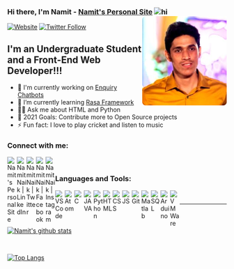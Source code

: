 ### Hi there, I'm Namit - [Namit's Personal Site][website] <img src="https://user-images.githubusercontent.com/1303154/88677602-1635ba80-d120-11ea-84d8-d263ba5fc3c0.gif" width="28px" alt="hi"><img  align="right"  alt="Profile Pic" height="205px"  src="https://github.com/NamitNaik/NamitNaik/blob/main/Self.png"/>

[![Website](https://img.shields.io/website?label=Namit's-Personal-Site&style=for-the-badge&url=https%3A%2F%2FNamit's-Personal-Site)](https://namitnaik.github.io/CV/)
[![Twitter Follow](https://img.shields.io/twitter/follow/NamitNaik23?color=1DA1F2&logo=twitter&style=for-the-badge)](https://twitter.com/intent/follow?original_referer=https%3A%2F%2Fgithub.com%2FNamitNaik23&screen_name=NamitNaik23) 
## I'm an Undergraduate Student and a Front-End Web Developer!!!

- 🔭 I'm currently working on [Enquiry Chatbots][repository]
- 🌱 I’m currently learning [Rasa Framework][RASA]
- 🙋‍♂️ Ask me about HTML and Python                       
- 🥅 2021 Goals: Contribute more to Open Source projects
- ⚡ Fun fact: I love to play cricket and listen to music

### Connect with me:


[<img align="left" alt="Namit's Personal Site" width="22px" src="https://img.icons8.com/metro/26/4a90e2/domain.png" border-radius="8px"/>][website]
[<img align="left" alt="NamitNaik | LinkedIn" width="22px" src="https://img.icons8.com/android/24/4a90e2/linkedin.png" />][linkedin]
[<img align="left" alt="NamitNaik | Twitter" width="22px" src="https://img.icons8.com/android/24/4a90e2/twitter.png" />][twitter]
[<img align="left" alt="NamitNaik | Facebook" width="22px" src="https://img.icons8.com/android/24/4a90e2/facebook-new.png" />][facebook]
[<img align="left" alt="NamitNaik | Instagram" width="22px" src="https://img.icons8.com/metro/26/4a90e2/instagram-new.png" />][instagram]

<br />

### Languages and Tools:

<img align="left" alt="VS Code" width="22px" src="https://img.icons8.com/fluent/48/4a90e2/visual-studio-code-2019.png"/>
<img align="left" alt="Atom" width="22px" src="https://img.icons8.com/ios-filled/50/26e07f/atom-editor.png"/>
<img align="left" alt="C" width="22px" src="https://img.icons8.com/color/48/4a90e2/c-programming.png"/>
<img align="left" alt="JAVA" width="22px" src="https://img.icons8.com/ios-filled/50/4a90e2/java-coffee-cup-logo--v1.png"/>
<img align="left" alt="Python" width="22px" src="https://img.icons8.com/color/48/4a90e2/python.png"/>
<img align="left" alt="HTML" width="22px" src="https://img.icons8.com/color/48/4a90e2/html-5.png"/>
<img align="left" alt="CSS" width="22px" src="https://img.icons8.com/color/48/26e07f/css3.png"/>
<img align="left" alt="JS" width="22px" src="https://img.icons8.com/color/48/26e07f/javascript.png"/>
<img align="left" alt="Git" width="22px" src="https://img.icons8.com/color/48/26e07f/git.png"/>
<img align="left" alt="Matlab" width="22px" src="https://img.icons8.com/fluent/48/26e07f/matlab.png"/>
<img align="left" alt="SQL" width="22px" src="https://img.icons8.com/color/48/26e07f/postgreesql.png"/>
<img align="left" alt="Arduino" width="22px" src="https://img.icons8.com/fluent/48/26e07f/arduino.png"/>
<img align="left" alt="VMWare" width="22px" src="https://img.icons8.com/color/48/26e07f/old-vmware-logo.png"/>

[website]: https://namitnaik.github.io/CV/
[linkedin]: https://www.linkedin.com/in/namit-naik-496183194/
[twitter]: https://twitter.com/NamitNaik23
[facebook]: https://www.facebook.com/namit.naik.79
[instagram]: https://www.instagram.com/namitnaik_23/
[repository]: https://github.com/NamitNaik/College-Enquiry-Chatbot
[RASA]: https://rasa.com/

<br />

---
[![Namit's github stats](https://github-readme-stats.vercel.app/api?username=NamitNaik&show_icons=true&theme=tokyonight&hide_border=true)](https://github.com/anuraghazra/github-readme-stats) 

<br />

[![Top Langs](https://github-readme-stats.vercel.app/api/top-langs/?username=NamitNaik&layout=compact&theme=tokyonight&hide_border=true&card_width=445)](https://github.com/anuraghazra/github-readme-stats)
